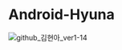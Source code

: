 # Android-Hyuna

![github_김현아_ver1-14](https://user-images.githubusercontent.com/70698151/135754124-b3157115-39d0-400c-a674-1d6748a24b00.png)
